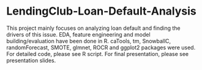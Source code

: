 # LendingClub-Loan-Default-Analysis
This project mainly focuses on analyzing loan default and finding the drivers of this issue.
EDA, feature engineering and model building/evaluation have been done in R.
caTools, tm, SnowballC, randomForecast, SMOTE, glmnet, ROCR and ggplot2 packages were used.
For detailed code, please see R script.
For final presentation, please see presentation slides.
